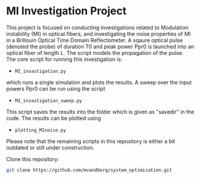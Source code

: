 # MI Investigation Project

This project is focused on conducting investigations related to Modulation instability (MI) in optical fibers, and investigating the noise properties of MI in a Brillouin Optical Time Domain Reflectometer. A sqaure optical pulse (denoted the probe) of duration T0 and peak power Ppr0 is launched into an optical fiber of length L. The script models the propagation of the pulse. The core script for running this investigation is:

- `MI_invastigation.py`

which runs a single simulation and plots the results. A sweep over the input powers Ppr0 can be run using the script 

- `MI_invastigation_sweep.py`

This script saves the results into the folder which is given as "savedir" in the code. The results can be plotted using 

- `plotting_MInoise.py`

Please note that the remaining scripts in this repository is either a bit outdated or still under construction.

Clone this repository:
   ```bash
   git clone https://github.com/mvandborg/system_optimization.git